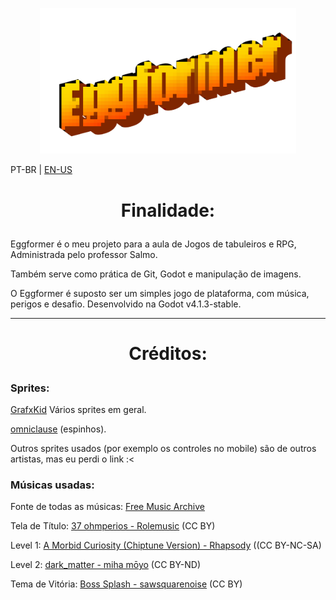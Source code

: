 <p align="center">
<img src="/Assets/image.png" width="410"/>
</p>

PT-BR | [EN-US](docs/english.md)



# <p style="text-align: center;">Finalidade:</p>

Eggformer é o meu projeto para a aula de Jogos de tabuleiros e RPG, Administrada pelo professor Salmo.

Também serve como prática de Git, Godot e manipulação de imagens. 

O Eggformer é suposto ser um simples jogo de plataforma, com música, perigos e desafio. Desenvolvido na Godot v4.1.3-stable.

----


# <p style="text-align: center;">Créditos:</p>

### Sprites:

[GrafxKid](https://grafxkid.itch.io) Vários sprites em geral.

[omniclause](https://omniclause.itch.io/spikes) (espinhos). 

Outros sprites usados (por exemplo os controles no mobile) são de outros artistas, mas eu perdi o link :<

### Músicas usadas:

Fonte de todas as músicas: [Free Music Archive](https://freemusicarchive.org)

Tela de Título: [37 ohmperios - Rolemusic](https://freemusicarchive.org/music/Rolemusic/single/37-ohmperios/) (CC BY)

Level 1: [A Morbid Curiosity (Chiptune Version) - Rhapsody](https://freemusicarchive.org/music/rhapsody/single/a-morbid-curiosity-chiptune-version/) ((CC BY-NC-SA)

Level 2: [dark_matter - miha mōyo](https://freemusicarchive.org/music/miha-moyo/single/dark-matter-1/) (CC BY-ND)

Tema de Vitória: [Boss Splash - sawsquarenoise](https://freemusicarchive.org/music/sawsquarenoise/dojokratos/boss-splash/) (CC BY)

